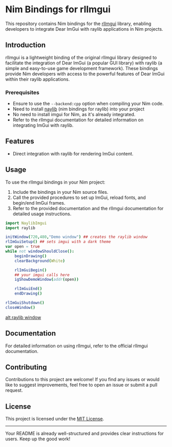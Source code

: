 # Nim Bindings for rlImgui

This repository contains Nim bindings for the [rlImgui](https://github.com/raylib-extras/rlImGui/tree/main) library, enabling developers to integrate Dear ImGui with raylib applications in Nim projects.

## Introduction

rlImgui is a lightweight binding of the original rlImgui library designed to facilitate the integration of Dear ImGui (a popular GUI library) with raylib (a simple and easy-to-use game development framework). These bindings provide Nim developers with access to the powerful features of Dear ImGui within their raylib applications.

### Prerequisites

- Ensure to use the `--backend:cpp` option when compiling your Nim code.
- Need to install [naylib](https://github.com/planetis-m/naylib) (nim bindings for raylib) into your project
- No need to install imgui for Nim, as it's already integrated.
- Refer to the rlImgui documentation for detailed information on integrating ImGui with raylib.

## Features
- Direct integration with raylib for rendering ImGui content.

## Usage

To use the rlImgui bindings in your Nim project:

1. Include the bindings in your Nim source files.
2. Call the provided procedures to set up ImGui, reload fonts, and begin/end ImGui frames.
3. Refer to the provided documentation and the rlImgui documentation for detailed usage instructions.

```nim
import NaylibImgui
import raylib

initWindow(720,480,"Demo window") ## creates the raylib window
rlImGuiSetup() ## sets imgui with a dark theme
var open = true
while not windowShouldClose():
    beginDrawing()
    clearBackground(White)

    rlImGuiBegin()
    ## your imgui calls here
    igShowDemoWindow(addr(open))

    rlImGuiEnd()
    endDrawing()

rlImGuiShutdown()
closeWindow()
```
[alt raylib window]("src/NaylibImgui/")

## Documentation

For detailed information on using rlImgui, refer to the official rlImgui documentation.

## Contributing

Contributions to this project are welcome! If you find any issues or would like to suggest improvements, feel free to open an issue or submit a pull request.

## License

This project is licensed under the [MIT License](LICENSE).

---

Your README is already well-structured and provides clear instructions for users. Keep up the good work!
